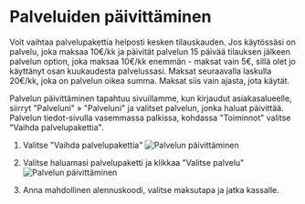 # Palveluiden päivittäminen

Voit vaihtaa palvelupakettia helposti kesken tilauskauden. Jos käytössäsi on palvelu, joka maksaa 10€/kk ja päivität palvelun 15 päivää tilauksen jälkeen palvelun option, joka maksaa 10€/kk enemmän - maksat vain 5€, sillä olet jo käyttänyt osan kuukaudesta palvelussasi. Maksat seuraavalla laskulla 20€/kk, joka on palvelun oikea summa. Maksat siis vain ajasta, jota käytät.

Palvelun päivittäminen tapahtuu sivuillamme, kun kirjaudut asiakasalueelle, siirryt "Palveluni" » "Palveluni" ja valitset palvelun, jonka haluat päivittää. Palvelun tiedot-sivulla vasemmassa palkissa, kohdassa "Toiminnot" valitse "Vaihda palvelupakettia".

1. Valitse "Vaihda palvelupakettia"
    ![Palvelun päivittäminen](/assets/docs/img/fi/asiakasalue/paketti-1.webp)

2. Valitse haluamasi palvelupaketti ja klikkaa "Valitse palvelu"
    ![Palvelun päivittäminen](/assets/docs/img/fi/asiakasalue/paketti-2.webp)

3. Anna mahdollinen alennuskoodi, valitse maksutapa ja jatka kassalle.